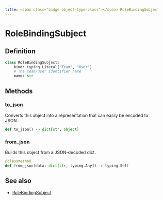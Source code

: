 ```yaml
---
title: <span class="badge object-type-class"></span> RoleBindingSubject
---
```

# <span class="badge object-type-class"></span> RoleBindingSubject

## Definition

```python
class RoleBindingSubject:
    kind: typing.Literal["Team", "User"]
    # The team/user identifier name
    name: str
```
## Methods

### <span class="badge object-method"></span> to_json

Converts this object into a representation that can easily be encoded to JSON.

```python
def to_json() -> dict[str, object]
```

### <span class="badge object-method"></span> from_json

Builds this object from a JSON-decoded dict.

```python
@classmethod
def from_json(data: dict[str, typing.Any]) -> typing.Self
```

## See also

 * <span class="badge builder"></span> [RoleBindingSubject](./builder-RoleBindingSubject.md)
